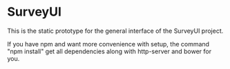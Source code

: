 SurveyUI
========
This is the static prototype for the general interface of the SurveyUI project.

If you have npm and want more convenience with setup, the command "npm install" get all dependencies along with http-server and bower for you.
